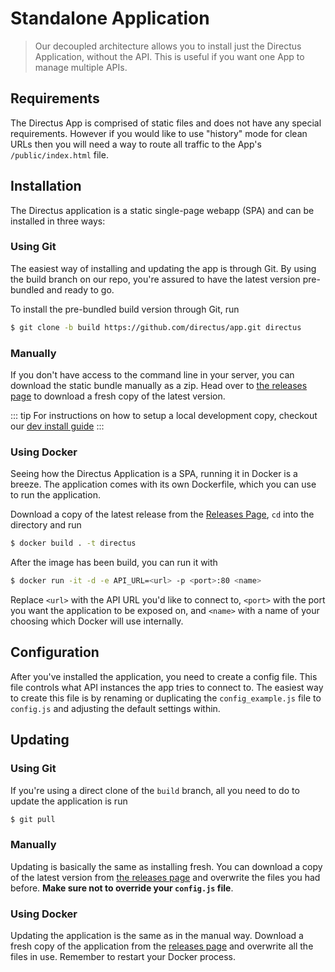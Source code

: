 # Standalone Application

> Our decoupled architecture allows you to install just the Directus Application, without the API. This is useful if you want one App to manage multiple APIs.

## Requirements

The Directus App is comprised of static files and does not have any special requirements. However if you would like to use "history" mode for clean URLs then you will need a way to route all traffic to the App's `/public/index.html` file.

## Installation

The Directus application is a static single-page webapp (SPA) and can be installed in three ways:

### Using Git

The easiest way of installing and updating the app is through Git. By using the build branch on our repo, you're assured to have the latest version pre-bundled and ready to go.

To install the pre-bundled build version through Git, run

```bash
$ git clone -b build https://github.com/directus/app.git directus
```

### Manually

If you don't have access to the command line in your server, you can download the static bundle manually as a zip. Head over to [the releases page](https://github.com/directus/app/releases) to download a fresh copy of the latest version.

::: tip
For instructions on how to setup a local development copy, checkout our [dev install guide](https://docs.directus.io/app/contributor/install-dev.html#decoupled)
:::

### Using Docker

Seeing how the Directus Application is a SPA, running it in Docker is a breeze. The application comes with its own Dockerfile, which you can use to run the application.

Download a copy of the latest release from the [Releases Page](https://github.com/directus/app/releases), `cd` into the directory and run

```bash
$ docker build . -t directus
```

After the image has been build, you can run it with

```bash
$ docker run -it -d -e API_URL=<url> -p <port>:80 <name>
```

Replace `<url>` with the API URL you'd like to connect to, `<port>` with the port you want the application to be exposed on, and `<name>` with a name of your choosing which Docker will use internally.

## Configuration

After you've installed the application, you need to create a config file. This file controls what API instances the app tries to connect to. The easiest way to create this file is by renaming or duplicating the `config_example.js` file to `config.js` and adjusting the default settings within.

## Updating

### Using Git

If you're using a direct clone of the `build` branch, all you need to do to update the application is run

```bash
$ git pull
```

### Manually

Updating is basically the same as installing fresh. You can download a copy of the latest version from [the releases page](https://github.com/directus/app/releases) and overwrite the files you had before. **Make sure not to override your `config.js` file**.

### Using Docker

Updating the application is the same as in the manual way. Download a fresh copy of the application from the [releases page](https://github.com/directus/app/releases) and overwrite all the files in use. Remember to restart your Docker process.